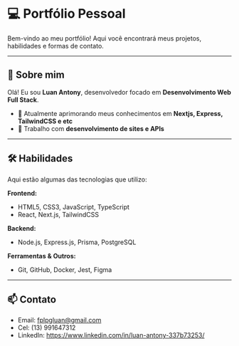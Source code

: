 # 💻 Portfólio Pessoal

Bem-vindo ao meu portfólio! Aqui você encontrará meus projetos, habilidades e formas de contato.  

---

## 👋 Sobre mim

Olá! Eu sou **Luan Antony**, desenvolvedor focado em **Desenvolvimento Web Full Stack**.  

- 🌱 Atualmente aprimorando meus conhecimentos em **Nextjs, Express, TailwindCSS e etc**  
- 💼 Trabalho com **desenvolvimento de sites e APIs**
  
---

## 🛠 Habilidades

Aqui estão algumas das tecnologias que utilizo:

**Frontend:**  
- HTML5, CSS3, JavaScript, TypeScript  
- React, Next.js, TailwindCSS  

**Backend:**  
- Node.js, Express.js, Prisma, PostgreSQL  

**Ferramentas & Outros:**  
- Git, GitHub, Docker, Jest, Figma  

---

## 📫 Contato

- Email: fplpgluan@gmail.com
- Cel: (13) 991647312
- LinkedIn: https://www.linkedin.com/in/luan-antony-337b73253/ 
